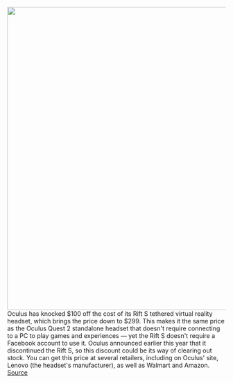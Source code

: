 <img src='https://cdn.vox-cdn.com/thumbor/Hs0pgmbK1Ob1G1O2r-Jg0dGHzUI=/0x0:2040x1360/1200x800/filters:focal(831x632:1157x958)/cdn.vox-cdn.com/uploads/chorus_image/image/68496474/akrales_190429_3371_0043.0.jpg' width='700px' /><br/>
Oculus has knocked $100 off the cost of its Rift S tethered virtual reality headset, which brings the price down to $299. This makes it the same price as the Oculus Quest 2 standalone headset that doesn't require connecting to a PC to play games and experiences — yet the Rift S doesn't require a Facebook account to use it. Oculus announced earlier this year that it discontinued the Rift S, so this discount could be its way of clearing out stock. You can get this price at several retailers, including on Oculus' site, Lenovo (the headset's manufacturer), as well as Walmart and Amazon.
<a href='https://www.theverge.com/good-deals/2020/12/11/22169460/oculus-rift-s-vr-headset-sale-discount-deal-amazon-walmart'> Source <a/>
